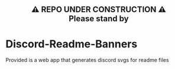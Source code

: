 <h2 align="center">
⚠️ REPO UNDER CONSTRUCTION ⚠️<br>
Please stand by</h2>

# Discord-Readme-Banners
Provided is a web app that generates discord svgs for readme files
